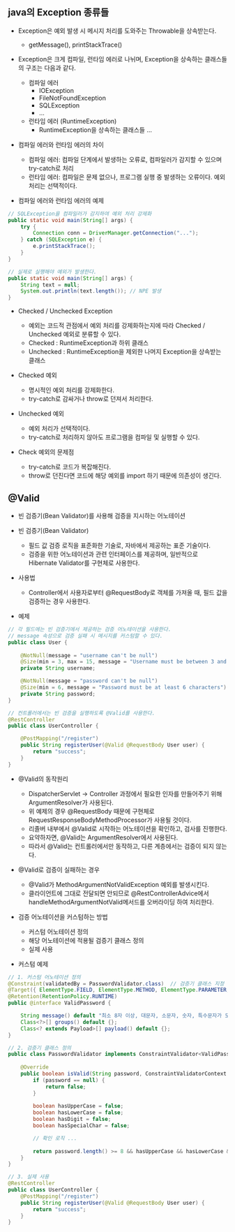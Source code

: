 ## java의 Exception 종류들
- Exception은 예외 발생 시 메시지 처리를 도와주는 Throwable을 상속받는다.
    - getMessage(), printStackTrace()

- Exception은 크게 컴파일, 런타임 에러로 나뉘며, Exception을 상속하는 클래스들의 구조는 다음과 같다.
    - 컴파일 에러
        - IOException
        - FileNotFoundException
        - SQLException
        - ...
    - 런타임 에러 (RuntimeException)
        - RuntimeException을 상속하는 클래스들 ...

- 컴파일 에러와 런타임 에러의 차이
    - 컴파일 에러: 컴파일 단계에서 발생하는 오류로, 컴파일러가 감지할 수 있으며 try-catch로 처리
    - 런타임 에러: 컴파일은 문제 없으나, 프로그램 실행 중 발생하는 오류이다. 예외 처리는 선택적이다.

- 컴파일 에러와 런타임 에러의 예제
```java
// SQLException을 컴파일러가 감지하여 예외 처리 강제화
public static void main(String[] args) {
    try {
        Connection conn = DriverManager.getConnection("...");
    } catch (SQLException e) {
        e.printStackTrace();
    }
}

// 실제로 실행해야 예외가 발생한다. 
public static void main(String[] args) {
    String text = null;
    System.out.println(text.length()); // NPE 발생
}
```

- Checked / Unchecked Exception
    - 예외는 코드적 관점에서 예외 처리를 강제화하는지에 따라 Checked / Unchecked 예외로 분류할 수 있다.
    - Checked : RuntimeException과 하위 클래스
    - Unchecked : RuntimeException을 제외한 나머지 Exception을 상속받는 클래스

- Checked 예외
    - 명시적인 예외 처리를 강제화한다.
    - try-catch로 감싸거나 throw로 던져서 처리한다.

- Unchecked 예외
    - 예외 처리가 선택적이다.
    - try-catch로 처리하지 않아도 프로그램을 컴파일 및 실행할 수 있다.

- Check 예외의 문제점
    - try-catch로 코드가 복잡해진다.
    - throw로 던진다면 코드에 해당 예외를 import 하기 때문에 의존성이 생긴다.

## @Valid
- 빈 검증기(Bean Validator)를 사용해 검증을 지시하는 어노테이션

- 빈 검증기(Bean Validator)
    - 필드 값 검증 로직을 표준화한 기술로, 자바에서 제공하는 표준 기술이다.
    - 검증을 위한 어노테이션과 관련 인터페이스를 제공하며, 일반적으로 Hibernate Validator를 구현체로 사용한다.

- 사용법
    - Controller에서 사용자로부터 @RequestBody로 객체를 가져올 때, 필드 값을 검증하는 경우 사용한다.

- 예제
```java
// 각 필드에는 빈 검증기에서 제공하는 검증 어노테이션을 사용한다.
// message 속성으로 검증 실패 시 메시지를 커스텀할 수 있다.
public class User {
    
    @NotNull(message = "username can't be null")
    @Size(min = 3, max = 15, message = "Username must be between 3 and 15 characters")
    private String username;

    @NotNull(message = "password can't be null")
    @Size(min = 6, message = "Password must be at least 6 characters")
    private String password;
}

// 컨트롤러에서는 빈 검증을 실행하도록 @Valid를 사용한다.
@RestController
public class UserController {

    @PostMapping("/register")
    public String registerUser(@Valid @RequestBody User user) {
        return "success";
    }
}
```

- @Valid의 동작원리
    - DispatcherServlet -> Controller 과정에서 필요한 인자를 만들어주기 위해 ArgumentResolver가 사용된다.
    - 위 예제의 경우 @RequestBody 때문에 구현체로 RequestResponseBodyMethodProcessor가 사용될 것이다.
    - 리졸버 내부에서 @Valid로 시작하는 어노테이션을 확인하고, 검사를 진행한다.
    - 요약하자면, @Valid는 ArgumentResolver에서 사용된다.
    - 따라서 @Valid는 컨트롤러에서만 동작하고, 다른 계층에서는 검증이 되지 않는다.

- @Valid로 검증이 실패하는 경우
    - @Valid가 MethodArgumentNotValidException 예외를 발생시킨다.
    - 클라이언트에 그대로 전달되면 안되므로 @RestControllerAdvice에서 handleMethodArgumentNotValid메서드를 오버라이딩 하여 처리한다.

- 검증 어노테이션을 커스텀하는 방법
    - 커스텀 어노테이션 정의
    - 해당 어노테이션에 적용될 검증기 클래스 정의
    - 실제 사용

- 커스텀 예제
```java
// 1. 커스텀 어노테이션 정의
@Constraint(validatedBy = PasswordValidator.class)  // 검증기 클래스 지정
@Target({ ElementType.FIELD, ElementType.METHOD, ElementType.PARAMETER, ElementType.ANNOTATION_TYPE })
@Retention(RetentionPolicy.RUNTIME)
public @interface ValidPassword {

    String message() default "최소 8자 이상, 대문자, 소문자, 숫자, 특수문자가 모두 포함되어야 합니다.";
    Class<?>[] groups() default {};
    Class<? extends Payload>[] payload() default {};
}
```
```java
// 2. 검증기 클래스 정의
public class PasswordValidator implements ConstraintValidator<ValidPassword, String> {
    
    @Override
    public boolean isValid(String password, ConstraintValidatorContext context) {
        if (password == null) {
            return false;
        }
        
        boolean hasUpperCase = false;
        boolean hasLowerCase = false;
        boolean hasDigit = false;
        boolean hasSpecialChar = false;

        // 확인 로직 ...
        
        return password.length() >= 8 && hasUpperCase && hasLowerCase && hasDigit && hasSpecialChar;
    }
}
```
```java
// 3. 실제 사용
@RestController
public class UserController {
    @PostMapping("/register")
    public String registerUser(@Valid @RequestBody User user) {
        return "success";
    }
}
```